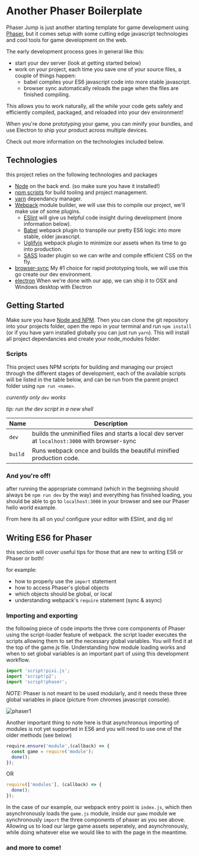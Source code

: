 # Another Phaser Boilerplate

Phaser Jump is just another starting template for game development using 
[Phaser](http://phaser.io/), but it comes setup with some cutting edge javascript 
technologies and cool tools for game development on the web.

The early development process goes in general like this:

- start your dev server (look at getting started below)
- work on your project, each time you save one of your source files, a couple of things happen:
    - babel compiles your ES6 javascript code into more stable javascript.
    - browser sync automatically reloads the page when the files are finished compiling.

This allows you to work naturally, all the while your code gets safely and efficiently compiled, packaged, and reloaded into your dev environment!

When you're done prototyping your game, you can minify your bundles, and use Electron to ship your product across multiple devices.

Check out more information on the technologies included below.

## Technologies
this project relies on the following technologies and packages
- [Node](https://nodejs.org/) on the back end. (so make sure you have it installed!)
- [npm scripts](https://docs.npmjs.com/misc/scripts) for build tooling and project management.
- [yarn](https://yarnpkg.com/) dependancy manager.
- [Webpack](https://webpack.github.io/) module builder, we will use this to compile our project, we'll make use of some plugins.
    - [ESlint](http://eslint.org/) will give us helpful code insight during development (more information below).
    - [Babel](https://babeljs.io/) webpack plugin to transpile our pretty ES6 logic into more stable, older javascript.
    - [Uglifyjs](https://github.com/mishoo/UglifyJS) webpack plugin to minimize our assets when its time to go into production.
    - [SASS](http://sass-lang.com/) loader plugin so we can write and compile efficient CSS on the fly.
- [browser-sync](https://www.browsersync.io/) My #1 choice for rapid prototyping tools, we will use this go create our dev environment.
- [electron](http://electron.atom.io/) When we're done with our app, we can ship it to OSX and Windows desktop with Electron

## Getting Started

Make sure you have [Node and NPM](https://nodejs.org/en/). Then you can clone the git repository into your projects folder, open the repo in your terminal and run `npm install` (or if you have yarn installed globally you can just run `yarn`). This will install all project dependancies and create your node_modules folder.

### Scripts

This project uses NPM scripts for building and managing our project through the different stages of development, each of the available scripts will be listed in the table below, and can be run from the parent project folder using `npm run <name>`.

*currently only `dev` works*

*tip: run the dev script in a new shell*

|Name         |Description                                                     |
|-------------|----------------------------------------------------------------|
|`dev`        |builds the unminified files and starts a local dev server at `localhost:3000` with browser-sync|
|`build`      |Runs webpack once and builds the beautiful minified production code.|


### And you're off!

after running the appropriate command (which in the beginning should always be `npm run dev` by the way) and everything has finished loading, you should be able to go to `localhost:3000` in your browser and see our Phaser hello world example.

From here its all on you! configure your editor with ESlint, and dig in!

## Writing ES6 for Phaser

this section will cover useful tips for those that are new to writing ES6 or Phaser or both!

for example: 

- how to properly use the `import` statement
- how to access Phaser's global objects
- which objects should be global, or local
- understanding webpack's `require` statement (sync & async)

### Importing and exporting

the following piece of code imports the three core components of Phaser using the script-loader feature of webpack.
the script loader executes the scripts allowing them to set the necessary global variables. You will find it at the top of the game.js file. Understanding how module loading works and when to set global variables is an important part of using this development workflow.

```javascript
import 'script!pixi.js';
import 'script!p2';
import 'script!phaser';
```

*NOTE:* Phaser is not meant to be used modularly, and it needs these three global variables in place (picture from chromes javascript console). 

![phaser1](https://cloud.githubusercontent.com/assets/10839930/20853550/a4fa9362-b8ba-11e6-8d91-4a6957cb5d48.png)

Another important thing to note here is that asynchronous  importing of modules is not yet supported in ES6 and you will need to use one of the older methods (see below)

```javascript
require.ensure('module',(callback) => {
  const game = require('module');
  done();
});
```

OR

```javascript
require(['modules'], (callback) => {
  done();
});
```

In the case of our example, our webpack entry point is `index.js`, which then asynchronously loads the `game.js` module, inside our `game` module we synchronously `import` the three components of phaser as you see above. Allowing us to load our large game assets seperately, and asynchronously, while doing whatever else we would like to with the page in the meantime.



### and more to come!
